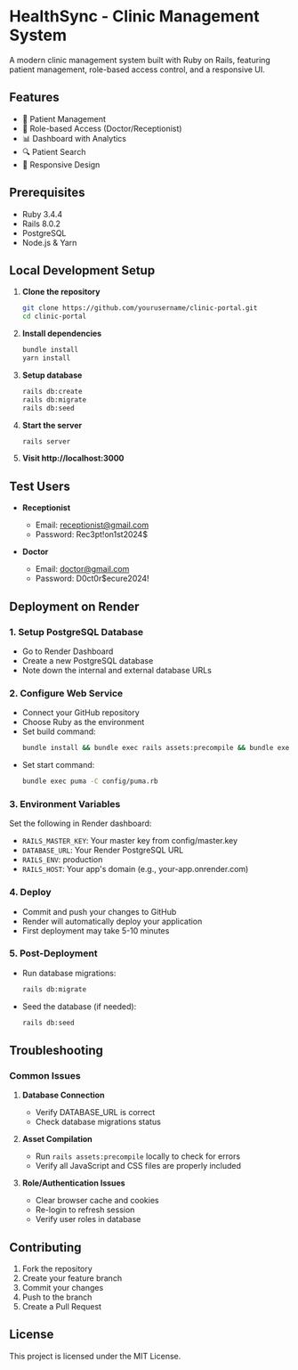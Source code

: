 # HealthSync - Clinic Management System

A modern clinic management system built with Ruby on Rails, featuring patient management, role-based access control, and a responsive UI.

## Features

- 🏥 Patient Management
- 👥 Role-based Access (Doctor/Receptionist)
- 📊 Dashboard with Analytics
- 🔍 Patient Search
- 📱 Responsive Design

## Prerequisites

- Ruby 3.4.4
- Rails 8.0.2
- PostgreSQL
- Node.js & Yarn

## Local Development Setup

1. **Clone the repository**
   ```bash
   git clone https://github.com/yourusername/clinic-portal.git
   cd clinic-portal
   ```

2. **Install dependencies**
   ```bash
   bundle install
   yarn install
   ```

3. **Setup database**
   ```bash
   rails db:create
   rails db:migrate
   rails db:seed
   ```

4. **Start the server**
   ```bash
   rails server
   ```

5. **Visit http://localhost:3000**

## Test Users

- **Receptionist**
  - Email: receptionist@gmail.com
  - Password: Rec3pt!on1st2024$

- **Doctor**
  - Email: doctor@gmail.com
  - Password: D0ct0r$ecure2024!

## Deployment on Render

### 1. **Setup PostgreSQL Database**
- Go to Render Dashboard
- Create a new PostgreSQL database
- Note down the internal and external database URLs

### 2. **Configure Web Service**
- Connect your GitHub repository
- Choose Ruby as the environment
- Set build command:
  ```bash
  bundle install && bundle exec rails assets:precompile && bundle exec rails assets:clean && bundle exec rails db:migrate
  ```
- Set start command:
  ```bash
  bundle exec puma -C config/puma.rb
  ```

### 3. **Environment Variables**
Set the following in Render dashboard:
- `RAILS_MASTER_KEY`: Your master key from config/master.key
- `DATABASE_URL`: Your Render PostgreSQL URL
- `RAILS_ENV`: production
- `RAILS_HOST`: Your app's domain (e.g., your-app.onrender.com)

### 4. **Deploy**
- Commit and push your changes to GitHub
- Render will automatically deploy your application
- First deployment may take 5-10 minutes

### 5. **Post-Deployment**
- Run database migrations:
  ```bash
  rails db:migrate
  ```
- Seed the database (if needed):
  ```bash
  rails db:seed
  ```

## Troubleshooting

### Common Issues

1. **Database Connection**
   - Verify DATABASE_URL is correct
   - Check database migrations status

2. **Asset Compilation**
   - Run `rails assets:precompile` locally to check for errors
   - Verify all JavaScript and CSS files are properly included

3. **Role/Authentication Issues**
   - Clear browser cache and cookies
   - Re-login to refresh session
   - Verify user roles in database

## Contributing

1. Fork the repository
2. Create your feature branch
3. Commit your changes
4. Push to the branch
5. Create a Pull Request

## License

This project is licensed under the MIT License.
